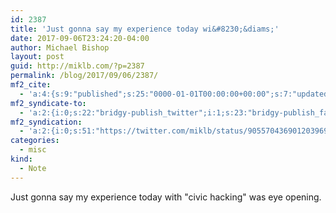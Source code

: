 ```yaml
---
id: 2387
title: 'Just gonna say my experience today wi&#8230;&diams;'
date: 2017-09-06T23:24:20-04:00
author: Michael Bishop
layout: post
guid: http://miklb.com/?p=2387
permalink: /blog/2017/09/06/2387/
mf2_cite:
  - 'a:4:{s:9:"published";s:25:"0000-01-01T00:00:00+00:00";s:7:"updated";s:25:"0000-01-01T00:00:00+00:00";s:8:"category";a:1:{i:0;s:0:"";}s:6:"author";a:0:{}}'
mf2_syndicate-to:
  - 'a:2:{i:0;s:22:"bridgy-publish_twitter";i:1;s:23:"bridgy-publish_facebook";}'
mf2_syndication:
  - 'a:2:{i:0;s:51:"https://twitter.com/miklb/status/905570436901203969";i:1;s:66:"https://www.facebook.com/10154408911669162/posts/10155954058194162";}'
categories:
  - misc
kind:
  - Note
---
```

Just gonna say my experience today with "civic hacking" was eye opening. 